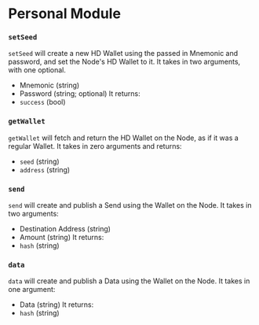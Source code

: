 # Personal Module

### `setSeed`
`setSeed` will create a new HD Wallet using the passed in Mnemonic and password, and set the Node's HD Wallet to it. It takes in two arguments, with one optional.
- Mnemonic (string)
- Password (string; optional)
It returns:
- `success` (bool)

### `getWallet`
`getWallet` will fetch and return the HD Wallet on the Node, as if it was a regular Wallet. It takes in zero arguments and returns:
- `seed`    (string)
- `address` (string)

### `send`
`send` will create and publish a Send using the Wallet on the Node. It takes in two arguments:
- Destination Address (string)
- Amount (string)
It returns:
- `hash` (string)

### `data`
`data` will create and publish a Data using the Wallet on the Node. It takes in one argument:
- Data (string)
It returns:
- `hash` (string)
